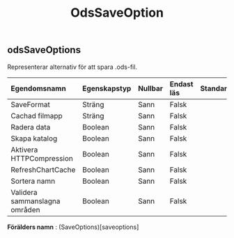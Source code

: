 ﻿---
title: OdsSaveOption
second_title: Aspose.Cells Cloud Documen
type: docs
url: /sv/specification/model/odssaveoptions/
description: "Aspose.Cells Molnmodellspecifikation: OdsSaveOptions. Hantera enkelt Excel och andra kalkylarksdokument med funktioner som att öppna, generera, redigera, dela, slå samman, jämföra och konvertera"
weight: 50
---
## **odsSaveOptions**

 Representerar alternativ för att spara .ods-fil.

| Egendomsnamn| Egenskapstyp| Nullbar| Endast läs| Standardvärde| Beskrivning|
|:- |:- |:- |:- |:- |:- |
| SaveFormat| Sträng| Sann| Falsk|||
| Cachad filmapp| Sträng| Sann| Falsk|||
| Radera data| Boolean| Sann| Falsk|||
| Skapa katalog| Boolean| Sann| Falsk|||
| Aktivera HTTPCompression| Boolean| Sann| Falsk|||
| RefreshChartCache| Boolean| Sann| Falsk|||
|Sortera namn| Boolean| Sann| Falsk|||
| Validera sammanslagna områden| Boolean| Sann| Falsk|||

**Förälders namn** : (SaveOptions)[saveoptions]
